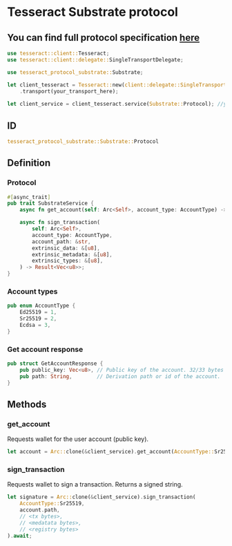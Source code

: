 # Tesseract Substrate protocol

## You can find full protocol specification [here](./SPECIFICATION.md)

```rust
use tesseract::client::Tesseract;
use tesseract::client::delegate::SingleTransportDelegate;

use tesseract_protocol_substrate::Substrate;

let client_tesseract = Tesseract::new(client::delegate::SingleTransportDelegate::arc())
    .transport(your_transport_here);
    
let client_service = client_tesseract.service(Substrate::Protocol); //you can start calling methods of protocol
```

## ID

```rust
tesseract_protocol_substrate::Substrate::Protocol
```

## Definition

### Protocol
```rust
#[async_trait]
pub trait SubstrateService {
    async fn get_account(self: Arc<Self>, account_type: AccountType) -> Result<GetAccountResponse>;

    async fn sign_transaction(
        self: Arc<Self>,
        account_type: AccountType,
        account_path: &str,
        extrinsic_data: &[u8],
        extrinsic_metadata: &[u8],
        extrinsic_types: &[u8],
    ) -> Result<Vec<u8>>;
}
```

### Account types
```rust
pub enum AccountType {
    Ed25519 = 1,
    Sr25519 = 2,
    Ecdsa = 3,
}
```

### Get account response
```rust
pub struct GetAccountResponse {
    pub public_key: Vec<u8>, // Public key of the account. 32/33 bytes depending of the AccountType
    pub path: String,        // Derivation path or id of the account.
}
```

## Methods

### get_account

Requests wallet for the user account (public key).

```rust
let account = Arc::clone(&client_service).get_account(AccountType::Sr25519).await;
```

### sign_transaction

Requests wallet to sign a transaction. Returns a signed string.

```rust
let signature = Arc::clone(&client_service).sign_transaction(
    AccountType::Sr25519,
    account.path,
    // <tx bytes>,
    // <medatata bytes>,
    // <registry bytes>
).await;
```

